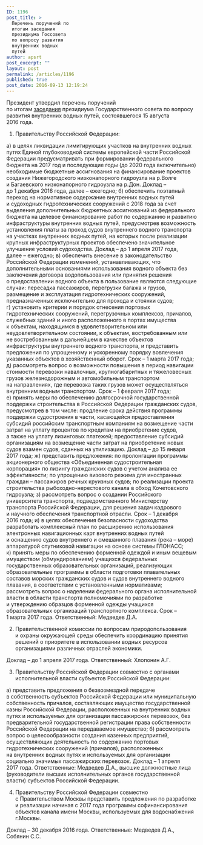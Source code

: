 ```yaml
---
ID: 1196
post_title: >
  Перечень поручений по
  итогам заседания
  президиума Госсовета
  по вопросу развития
  внутренних водных
  путей
author: apsrt
post_excerpt: ""
layout: post
permalink: /articles/1196
published: true
post_date: 2016-09-13 12:19:24
---
```

Президент утвердил перечень поручений по итогам <a href="http://kremlin.ru/events/president/news/52713">заседания</a> президиума Государственного совета по вопросу развития внутренних водных путей, состоявшегося 15 августа 2016 года.
<ol>
 	<li>Правительству Российской Федерации:</li>
</ol>
а) в целях ликвидации лимитирующих участков на внутренних водных путях Единой глубоководной системы европейской части Российской Федерации предусматривать при формировании федерального бюджета на 2017 год и последующие годы (до 2020 года включительно) необходимые бюджетные ассигнования на финансирование проектов создания Нижегородского низконапорного гидроузла на р.Волге и Багаевского низконапорного гидроузла на р.Дон.
Доклад – до 1 декабря 2016 года, далее – ежегодно;
б) обеспечить поэтапный переход на нормативное содержание внутренних водных путей и судоходных гидротехнических сооружений с 2018 года за счет выделения дополнительных бюджетных ассигнований из федерального бюджета на целевое финансирование работ по содержанию и развитию инфраструктуры внутренних водных путей, предусмотрев возможность установления платы за проход судов внутреннего водного транспорта на участках внутренних водных путей, на которых после реализации крупных инфраструктурных проектов обеспечено значительное улучшение условий судоходства.
Доклад – до 1 апреля 2017 года, далее – ежегодно;
в) обеспечить внесение в законодательство Российской Федерации изменений, устанавливающих, что дополнительными основаниями использования водного объекта без заключения договора водопользования или принятия решения о предоставлении водного объекта в пользование являются следующие случаи: пересадка пассажиров, перегрузки багажа и грузов, размещение и эксплуатация гидротехнических сооружений, предназначенных исключительно для прохода и стоянки судов;
г) установить критерии и порядок отнесения портовых гидротехнических сооружений, перегрузочных комплексов, причалов, служебных зданий и иного расположенного в портах имущества к объектам, находящимся в удовлетворительном или неудовлетворительном состоянии, к объектам, востребованным или не востребованным в дальнейшем в качестве объектов инфраструктуры внутреннего водного транспорта, и представить предложения по упрощенному и ускоренному порядку вовлечения указанных объектов в хозяйственный оборот.
Срок – 1 марта 2017 года;
д) рассмотреть вопрос о возможности повышения в период навигации стоимости перевозки навалочных, крупногабаритных и тяжеловесных грузов железнодорожным и автомобильным транспортом на направлениях, где перевозка таких грузов может осуществляться внутренним водным транспортом.
Срок – 1 февраля 2017 года;
е) принять меры по обеспечению долгосрочной государственной поддержки строительства в Российской Федерации гражданских судов, предусмотрев в том числе:
продление срока действия программы поддержки судостроения в части, касающейся предоставления субсидий российским транспортным компаниям на возмещение части затрат на уплату процентов по кредитам на приобретение судов, а также на уплату лизинговых платежей;
предоставление субсидий организациям на возмещение части затрат на приобретение новых судов взамен судов, сданных на утилизацию.
Доклад – до 15 января 2017 года;
ж) представить предложения:
по пролонгации программы акционерного общества «Объединенная судостроительная корпорация» по лизингу гражданских судов с учетом анализа ее эффективности;
по упрощению визового режима для иностранных граждан – пассажиров речных круизных судов;
по реализации проекта строительства рыбоходно-нерестового канала в обход Кочетовского гидроузла;
з) рассмотреть вопрос о создании Российского университета транспорта, подведомственного Министерству транспорта Российской Федерации, для решения задач кадрового и научного обеспечения транспортной отрасли.
Срок – 1 декабря 2016 года;
и) в целях обеспечения безопасности судоходства разработать комплексный план по расширению использования электронных навигационных карт внутренних водных путей и оснащению судов внутреннего и смешанного плавания (река – море) аппаратурой спутниковой навигации на основе системы ГЛОНАСС;
к) принять меры по обеспечению форменной одеждой и иным вещевым имуществом (обмундированием) учащихся федеральных государственных образовательных организаций, реализующих образовательные программы в области подготовки плавательных составов морских гражданских судов и судов внутреннего водного плавания, в соответствии с установленными нормативами; рассмотреть вопрос о наделении федерального органа исполнительной власти в области транспорта полномочиями по разработке и утверждению образцов форменной одежды учащихся образовательных организаций транспортного комплекса.
Срок – 1 марта 2017 года.
Ответственный: Медведев Д.А.
<ol start="2">
 	<li>Правительственной комиссии по вопросам природопользования и охраны окружающей среды обеспечить координацию принятия решений о приоритете в использовании водных ресурсов организациями различных отраслей экономики.</li>
</ol>
Доклад – до 1 апреля 2017 года.
Ответственный: Хлопонин А.Г.
<ol start="3">
 	<li>Правительству Российской Федерации совместно с органами исполнительной власти субъектов Российской Федерации:</li>
</ol>
а) представить предложения о безвозмездной передаче в собственность субъектов Российской Федерации или муниципальную собственность причалов, составляющих имущество государственной казны Российской Федерации, расположенных на внутренних водных путях и используемых для организации пассажирских перевозок, без предварительной государственной регистрации права собственности Российской Федерации на передаваемое имущество;
б) рассмотреть вопрос о целесообразности создания казенных предприятий, осуществляющих деятельность по содержанию портовых гидротехнических сооружений (причалов), расположенных на внутренних водных путях и используемых для организации социально значимых пассажирских перевозок.
Доклад – 1 апреля 2017 года.
Ответственные: Медведев Д.А., высшие должностные лица (руководители высших исполнительных органов государственной власти) субъектов Российской Федерации.
<ol start="4">
 	<li>Правительству Российской Федерации совместно с Правительством Москвы представить предложения по разработке и реализации начиная с 2017 года программы софинансирования объектов канала имени Москвы, используемых для водоснабжения г.Москвы.</li>
</ol>
Доклад – 30 декабря 2016 года.
Ответственные: Медведев Д.А., Собянин С.С.